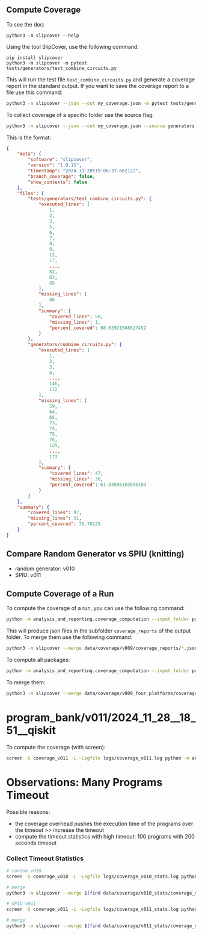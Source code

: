 ## Compute Coverage

To see the doc:
```shell
python3 -m slipcover --help
```

Using the tool SlipCover, use the following command:

```shell
pip install slipcover
python3 -m slipcover -m pytest tests/generators/test_combine_circuits.py
```
This will run the test file `test_combine_circuits.py` and generate a coverage report in the standard output.
If you want to save the coverage report to a file use this command:

```bash
python3 -m slipcover --json --out my_coverage.json -m pytest tests/generators/test_combine_circuits.py
```

To collect coverage of a specific folder use the source flag:

```bash
python3 -m slipcover --json --out my_coverage.json --source generators,/home/paltenmo/.conda/envs/crosspl/lib/python3.10/site-packages/qiskit -m pytest tests/generators/test_combine_circuits.py
```

This is the format:
```json
{
    "meta": {
        "software": "slipcover",
        "version": "1.0.15",
        "timestamp": "2024-11-20T19:06:37.662122",
        "branch_coverage": false,
        "show_contexts": false
    },
    "files": {
        "tests/generators/test_combine_circuits.py": {
            "executed_lines": [
                1,
                2,
                3,
                5,
                6,
                7,
                8,
                9,
                12,
                17,
                ...,
                82,
                83,
                85
            ],
            "missing_lines": [
                86
            ],
            "summary": {
                "covered_lines": 50,
                "missing_lines": 1,
                "percent_covered": 98.03921568627452
            }
        },
        "generators/combine_circuits.py": {
            "executed_lines": [
                1,
                2,
                3,
                4,
                ...,
                146,
                172
            ],
            "missing_lines": [
                59,
                64,
                65,
                73,
                74,
                75,
                76,
                129,
                ...,
                173
            ],
            "summary": {
                "covered_lines": 47,
                "missing_lines": 30,
                "percent_covered": 61.03896103896104
            }
        }
    },
    "summary": {
        "covered_lines": 97,
        "missing_lines": 31,
        "percent_covered": 75.78125
    }
}
```

## Compare Random Generator vs SPIU (knitting)

- random generator: v010
- SPIU: v011



## Compute Coverage of a Run

To compute the coverage of a run, you can use the following command:

```bash
python -m analysis_and_reporting.coverage_computation --input_folder program_bank/v009/2024_11_21__16_03__qiskit --output_folder data/coverage/v009 --packages /usr/local/lib/python3.10/site-packages/qiskit/circuit --packages /usr/local/lib/python3.10/site-packages/pennylane  --timeout 30 --number_of_programs 10
```

This will produce json files in the subfolder `coverage_reports` of the output folder. To merge them use
the following command:

```bash
python3 -m slipcover --merge data/coverage/v009/coverage_reports/*.json --out data/coverage/v009/merged_coverage.json
```


To compute all packages:
```bash
python -m analysis_and_reporting.coverage_computation --input_folder program_bank/v009/2024_11_21__16_03__qiskit --output_folder data/coverage/v009_four_platforms --packages /usr/local/lib/python3.10/site-packages/qiskit --packages /usr/local/lib/python3.10/site-packages/pennylane --packages /usr/local/lib/python3.10/site-packages/bqskit --packages /usr/local/lib/python3.10/site-packages/pytket  --timeout 30 --number_of_programs 10
```

To merge them:
```bash
python3 -m slipcover --merge data/coverage/v009_four_platforms/coverage_reports/*.json --out data/coverage/v009_four_platforms/merged_coverage.json
```


# program_bank/v011/2024_11_28__18_51__qiskit

To compute the coverage (with screen):

```bash
screen -S coverage_v011 -L -Logfile logs/coverage_v011.log python -m analysis_and_reporting.coverage_computation --input_folder program_bank/v011/2024_11_28__18_51__qiskit --output_folder data/coverage/v011_four_platforms --packages /usr/local/lib/python3.10/site-packages/qiskit --packages /usr/local/lib/python3.10/site-packages/pennylane --packages /usr/local/lib/python3.10/site-packages/bqskit --packages /usr/local/lib/python3.10/site-packages/pytket  --timeout 30 --number_of_programs 10000
```


# Observations: Many Programs Timeout

Possible reasons:
- the coverage overhead pushes the execution time of the programs over the timeout >> increase the timeout
- compute the timeout statistics with high timeout: 100 programs with 200 seconds timeout

### Collect Timeout Statistics
```bash
# random v010
screen -S coverage_v010 -L -Logfile logs/coverage_v010_stats.log python -m analysis_and_reporting.coverage_computation --input_folder program_bank/v010/2024_11_25__13_55__qiskit --output_folder data/coverage/v010_stats --packages /usr/local/lib/python3.10/site-packages/qiskit --packages /usr/local/lib/python3.10/site-packages/pennylane --packages /usr/local/lib/python3.10/site-packages/bqskit --packages /usr/local/lib/python3.10/site-packages/pytket  --timeout 200 --number_of_programs 30

# merge
python3 -m slipcover --merge $(find data/coverage/v010_stats/coverage_reports -name "*.json" | grep -v "_time.json" | grep -v "_error.json") --out data/coverage/v010_stats/merged_coverage.json

# SPIU v011
screen -S coverage_v011 -L -Logfile logs/coverage_v011_stats.log python -m analysis_and_reporting.coverage_computation --input_folder program_bank/v011/2024_11_28__18_51__qiskit --output_folder data/coverage/v011_stats --packages /usr/local/lib/python3.10/site-packages/qiskit --packages /usr/local/lib/python3.10/site-packages/pennylane --packages /usr/local/lib/python3.10/site-packages/bqskit --packages /usr/local/lib/python3.10/site-packages/pytket  --timeout 200 --number_of_programs 30

# merge
python3 -m slipcover --merge $(find data/coverage/v011_stats/coverage_reports -name "*.json" | grep -v "_time.json" | grep -v "_error.json") --out data/coverage/v011_stats/merged_coverage.json

```